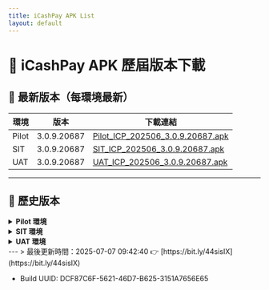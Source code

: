 ```yaml
---
title: iCashPay APK List
layout: default
---
```

<!-- force-refresh: DCF87C6F-5621-46D7-B625-3151A7656E65 -->
# 📱 iCashPay APK 歷屆版本下載

## 🔹 最新版本（每環境最新）
| 環境 | 版本 | 下載連結 |
|------|------|----------|
| Pilot | 3.0.9.20687 | [Pilot_ICP_202506_3.0.9.20687.apk](https://github.com/pandaTSAI/icashpay-apk-page/releases/download/v3.0.9.20687/Pilot_ICP_202506_3.0.9.20687.apk) |
| SIT | 3.0.9.20687 | [SIT_ICP_202506_3.0.9.20687.apk](https://github.com/pandaTSAI/icashpay-apk-page/releases/download/v3.0.9.20687/SIT_ICP_202506_3.0.9.20687.apk) |
| UAT | 3.0.9.20687 | [UAT_ICP_202506_3.0.9.20687.apk](https://github.com/pandaTSAI/icashpay-apk-page/releases/download/v3.0.9.20687/UAT_ICP_202506_3.0.9.20687.apk) |
---
## 🔸 歷史版本
<details><summary><strong>Pilot 環境</strong></summary>
- [Pilot_ICP_202507_3.0.9.20687.apk](https://github.com/pandaTSAI/icashpay-apk-page/releases/download/v3.0.9.20687/Pilot_ICP_202507_3.0.9.20687.apk)
- [Pilot_ICP_202506_3.0.9.20687.apk](https://github.com/pandaTSAI/icashpay-apk-page/releases/download/v3.0.9.20687/Pilot_ICP_202506_3.0.9.20687.apk)
- [Pilot_ICP_202506_3.0.9.20685.apk](https://github.com/pandaTSAI/icashpay-apk-page/releases/download/v3.0.9.20685/Pilot_ICP_202506_3.0.9.20685.apk)
- [Pilot_ICP_202506_3.0.9.20674.apk](https://github.com/pandaTSAI/icashpay-apk-page/releases/download/v3.0.9.20674/Pilot_ICP_202506_3.0.9.20674.apk)
- [Pilot_ICP_202507_3.0.8.20654.apk](https://github.com/pandaTSAI/icashpay-apk-page/releases/download/v3.0.8.20654/Pilot_ICP_202507_3.0.8.20654.apk)
- [Pilot_ICP_202507_3.0.8.20650.apk](https://github.com/pandaTSAI/icashpay-apk-page/releases/download/v3.0.8.20650/Pilot_ICP_202507_3.0.8.20650.apk)
- [](https://github.com/pandaTSAI/icashpay-apk-page/releases/download/v/)
</details>
<details><summary><strong>SIT 環境</strong></summary>
- [SIT_ICP_202507_3.0.9.20687.apk](https://github.com/pandaTSAI/icashpay-apk-page/releases/download/v3.0.9.20687/SIT_ICP_202507_3.0.9.20687.apk)
- [SIT_ICP_202506_3.0.9.20687.apk](https://github.com/pandaTSAI/icashpay-apk-page/releases/download/v3.0.9.20687/SIT_ICP_202506_3.0.9.20687.apk)
- [SIT_ICP_202506_3.0.9.20685.apk](https://github.com/pandaTSAI/icashpay-apk-page/releases/download/v3.0.9.20685/SIT_ICP_202506_3.0.9.20685.apk)
- [SIT_ICP_202506_3.0.9.20674.apk](https://github.com/pandaTSAI/icashpay-apk-page/releases/download/v3.0.9.20674/SIT_ICP_202506_3.0.9.20674.apk)
- [SIT_ICP_202507_3.0.8.20654.apk](https://github.com/pandaTSAI/icashpay-apk-page/releases/download/v3.0.8.20654/SIT_ICP_202507_3.0.8.20654.apk)
- [SIT_ICP_202507_3.0.8.20650.apk](https://github.com/pandaTSAI/icashpay-apk-page/releases/download/v3.0.8.20650/SIT_ICP_202507_3.0.8.20650.apk)
- [SIT_ICP_202507_3.0.8.20646.apk](https://github.com/pandaTSAI/icashpay-apk-page/releases/download/v3.0.8.20646/SIT_ICP_202507_3.0.8.20646.apk)
- [SIT_ICP_202507_3.0.8.20644.apk](https://github.com/pandaTSAI/icashpay-apk-page/releases/download/v3.0.8.20644/SIT_ICP_202507_3.0.8.20644.apk)
- [](https://github.com/pandaTSAI/icashpay-apk-page/releases/download/v/)
</details>
<details><summary><strong>UAT 環境</strong></summary>
- [UAT_ICP_202507_3.0.9.20687.apk](https://github.com/pandaTSAI/icashpay-apk-page/releases/download/v3.0.9.20687/UAT_ICP_202507_3.0.9.20687.apk)
- [UAT_ICP_202506_3.0.9.20687.apk](https://github.com/pandaTSAI/icashpay-apk-page/releases/download/v3.0.9.20687/UAT_ICP_202506_3.0.9.20687.apk)
- [UAT_ICP_202506_3.0.9.20685.apk](https://github.com/pandaTSAI/icashpay-apk-page/releases/download/v3.0.9.20685/UAT_ICP_202506_3.0.9.20685.apk)
- [UAT_ICP_202506_3.0.9.20674.apk](https://github.com/pandaTSAI/icashpay-apk-page/releases/download/v3.0.9.20674/UAT_ICP_202506_3.0.9.20674.apk)
- [UAT_ICP_202507_3.0.8.20654.apk](https://github.com/pandaTSAI/icashpay-apk-page/releases/download/v3.0.8.20654/UAT_ICP_202507_3.0.8.20654.apk)
- [UAT_ICP_202507_3.0.8.20650.apk](https://github.com/pandaTSAI/icashpay-apk-page/releases/download/v3.0.8.20650/UAT_ICP_202507_3.0.8.20650.apk)
- [UAT_ICP_202507_3.0.8.20646.apk](https://github.com/pandaTSAI/icashpay-apk-page/releases/download/v3.0.8.20646/UAT_ICP_202507_3.0.8.20646.apk)
- [UAT_ICP_202507_3.0.8.20644.apk](https://github.com/pandaTSAI/icashpay-apk-page/releases/download/v3.0.8.20644/UAT_ICP_202507_3.0.8.20644.apk)
- [](https://github.com/pandaTSAI/icashpay-apk-page/releases/download/v/)
</details>
---
> 最後更新時間：2025-07-07 09:42:40
👉 [https://bit.ly/44sisIX](https://bit.ly/44sisIX)

- Build UUID: DCF87C6F-5621-46D7-B625-3151A7656E65
<!-- forced-timestamp: 2025-07-07 09:42:40 -->
<!-- forced-debug-id: DCF87C6F-5621-46D7-B625-3151A7656E65 -->
<!-- dummy-refresh: 1751852561N -->
